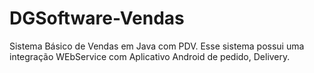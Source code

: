 # DGSoftware-Vendas
Sistema Básico de Vendas em Java com PDV. Esse sistema possui uma integração WEbService com Aplicativo Android de pedido, Delivery.
